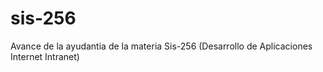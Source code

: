 # sis-256
Avance de la ayudantia de la materia Sis-256 (Desarrollo de Aplicaciones Internet Intranet)
